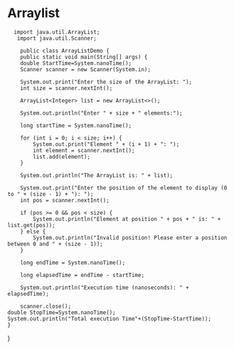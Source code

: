 # Arraylist


      import java.util.ArrayList;
       import java.util.Scanner;

        public class ArrayListDemo {
        public static void main(String[] args) {
        double StartTime=System.nanoTime();
        Scanner scanner = new Scanner(System.in);

        System.out.print("Enter the size of the ArrayList: ");
        int size = scanner.nextInt();

        ArrayList<Integer> list = new ArrayList<>();

        System.out.println("Enter " + size + " elements:");

        long startTime = System.nanoTime();

        for (int i = 0; i < size; i++) {
            System.out.print("Element " + (i + 1) + ": ");
            int element = scanner.nextInt();
            list.add(element);
        }

        System.out.println("The ArrayList is: " + list);

        System.out.print("Enter the position of the element to display (0 to " + (size - 1) + "): ");
        int pos = scanner.nextInt();

        if (pos >= 0 && pos < size) {
            System.out.println("Element at position " + pos + " is: " + list.get(pos));
        } else {
            System.out.println("Invalid position! Please enter a position between 0 and " + (size - 1));
        }

        long endTime = System.nanoTime();

        long elapsedTime = endTime - startTime;

        System.out.println("Execution time (nanoseconds): " + elapsedTime);

        scanner.close();
    double StopTime=System.nanoTime();
    System.out.println("Total execution Time"+(StopTime-StartTime));
    }
}
